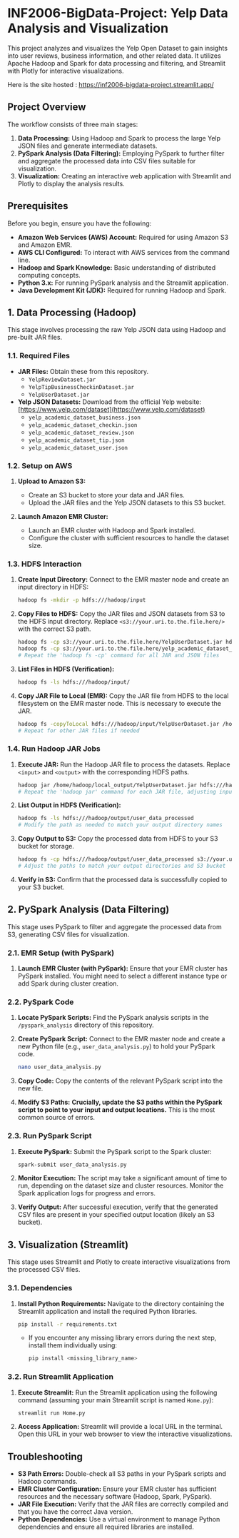 # INF2006-BigData-Project: Yelp Data Analysis and Visualization

This project analyzes and visualizes the Yelp Open Dataset to gain insights into user reviews, business information, and other related data. It utilizes Apache Hadoop and Spark for data processing and filtering, and Streamlit with Plotly for interactive visualizations.

Here is the site hosted : https://inf2006-bigdata-project.streamlit.app/

## Project Overview

The workflow consists of three main stages:

1.  **Data Processing:** Using Hadoop and Spark to process the large Yelp JSON files and generate intermediate datasets.
2.  **PySpark Analysis (Data Filtering):** Employing PySpark to further filter and aggregate the processed data into CSV files suitable for visualization.
3.  **Visualization:** Creating an interactive web application with Streamlit and Plotly to display the analysis results.

## Prerequisites

Before you begin, ensure you have the following:

* **Amazon Web Services (AWS) Account:** Required for using Amazon S3 and Amazon EMR.
* **AWS CLI Configured:** To interact with AWS services from the command line.
* **Hadoop and Spark Knowledge:** Basic understanding of distributed computing concepts.
* **Python 3.x:** For running PySpark analysis and the Streamlit application.
* **Java Development Kit (JDK):** Required for running Hadoop and Spark.

## 1. Data Processing (Hadoop)

This stage involves processing the raw Yelp JSON data using Hadoop and pre-built JAR files.

###   1.1. Required Files

* **JAR Files:** Obtain these from this repository.
    * `YelpReviewDataset.jar`
    * `YelpTipBusinessCheckinDataset.jar`
    * `YelpUserDataset.jar`
* **Yelp JSON Datasets:** Download from the official Yelp website: [https://www.yelp.com/dataset](https://www.yelp.com/dataset)
    * `yelp_academic_dataset_business.json`
    * `yelp_academic_dataset_checkin.json`
    * `yelp_academic_dataset_review.json`
    * `yelp_academic_dataset_tip.json`
    * `yelp_academic_dataset_user.json`

###   1.2. Setup on AWS

1.  **Upload to Amazon S3:**
    * Create an S3 bucket to store your data and JAR files.
    * Upload the JAR files and the Yelp JSON datasets to this S3 bucket.

2.  **Launch Amazon EMR Cluster:**
    * Launch an EMR cluster with Hadoop and Spark installed.
    * Configure the cluster with sufficient resources to handle the dataset size.

###   1.3. HDFS Interaction

1.  **Create Input Directory:** Connect to the EMR master node and create an input directory in HDFS:

    ```bash
    hadoop fs -mkdir -p hdfs:///hadoop/input
    ```

2.  **Copy Files to HDFS:** Copy the JAR files and JSON datasets from S3 to the HDFS input directory. Replace `<s3://your.uri.to.the.file.here/>` with the correct S3 path.

    ```bash
    hadoop fs -cp s3://your.uri.to.the.file.here/YelpUserDataset.jar hdfs:///hadoop/input
    hadoop fs -cp s3://your.uri.to.the.file.here/yelp_academic_dataset_business.json hdfs:///hadoop/input
    # Repeat the 'hadoop fs -cp' command for all JAR and JSON files
    ```

3.  **List Files in HDFS (Verification):**

    ```bash
    hadoop fs -ls hdfs:///hadoop/input/
    ```

4.  **Copy JAR File to Local (EMR):** Copy the JAR file from HDFS to the local filesystem on the EMR master node. This is necessary to execute the JAR.

    ```bash
    hadoop fs -copyToLocal hdfs:///hadoop/input/YelpUserDataset.jar /home/hadoop/local_output/YelpUserDataset.jar
    # Repeat for other JAR files if needed
    ```

###   1.4. Run Hadoop JAR Jobs

1.  **Execute JAR:** Run the Hadoop JAR file to process the datasets. Replace `<input>` and `<output>` with the corresponding HDFS paths.

    ```bash
    hadoop jar /home/hadoop/local_output/YelpUserDataset.jar hdfs:///hadoop/input hdfs:///hadoop/output/user_data_processed
    # Repeat the 'hadoop jar' command for each JAR file, adjusting input/output paths and JAR name
    ```

2.  **List Output in HDFS (Verification):**

    ```bash
    hadoop fs -ls hdfs:///hadoop/output/user_data_processed
    # Modify the path as needed to match your output directory names
    ```

3.  **Copy Output to S3:** Copy the processed data from HDFS to your S3 bucket for storage.

    ```bash
    hadoop fs -cp hdfs:///hadoop/output/user_data_processed s3://your.uri.to.the.output.folder.here/user_data_processed
    # Adjust the paths to match your output directories and S3 bucket
    ```

4.  **Verify in S3:** Confirm that the processed data is successfully copied to your S3 bucket.

## 2. PySpark Analysis (Data Filtering)

This stage uses PySpark to filter and aggregate the processed data from S3, generating CSV files for visualization.

###   2.1. EMR Setup (with PySpark)

1.  **Launch EMR Cluster (with PySpark):** Ensure that your EMR cluster has PySpark installed. You might need to select a different instance type or add Spark during cluster creation.

###   2.2. PySpark Code

1.  **Locate PySpark Scripts:** Find the PySpark analysis scripts in the `/pyspark_analysis` directory of this repository.

2.  **Create PySpark Script:** Connect to the EMR master node and create a new Python file (e.g., `user_data_analysis.py`) to hold your PySpark code.

    ```bash
    nano user_data_analysis.py
    ```

3.  **Copy Code:** Copy the contents of the relevant PySpark script into the new file.

4.  **Modify S3 Paths:** **Crucially, update the S3 paths within the PySpark script to point to your input and output locations.** This is the most common source of errors.

###   2.3. Run PySpark Script

1.  **Execute PySpark:** Submit the PySpark script to the Spark cluster:

    ```bash
    spark-submit user_data_analysis.py
    ```

2.  **Monitor Execution:** The script may take a significant amount of time to run, depending on the dataset size and cluster resources. Monitor the Spark application logs for progress and errors.

3.  **Verify Output:** After successful execution, verify that the generated CSV files are present in your specified output location (likely an S3 bucket).

## 3. Visualization (Streamlit)

This stage uses Streamlit and Plotly to create interactive visualizations from the processed CSV files.

###   3.1. Dependencies

1.  **Install Python Requirements:** Navigate to the directory containing the Streamlit application and install the required Python libraries.

    ```bash
    pip install -r requirements.txt
    ```

    * If you encounter any missing library errors during the next step, install them individually using:

        ```bash
        pip install <missing_library_name>
        ```

###   3.2. Run Streamlit Application

1.  **Execute Streamlit:** Run the Streamlit application using the following command (assuming your main Streamlit script is named `Home.py`):

    ```bash
    streamlit run Home.py
    ```

2.  **Access Application:** Streamlit will provide a local URL in the terminal. Open this URL in your web browser to view the interactive visualizations.

## Troubleshooting

* **S3 Path Errors:** Double-check all S3 paths in your PySpark scripts and Hadoop commands.
* **EMR Cluster Configuration:** Ensure your EMR cluster has sufficient resources and the necessary software (Hadoop, Spark, PySpark).
* **JAR File Execution:** Verify that the JAR files are correctly compiled and that you have the correct Java version.
* **Python Dependencies:** Use a virtual environment to manage Python dependencies and ensure all required libraries are installed.
